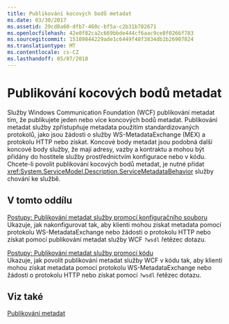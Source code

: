 ```yaml
---
title: Publikování kocových bodů metadat
ms.date: 03/30/2017
ms.assetid: 29cd8a60-dfb7-460c-bf5a-c2b31b782671
ms.openlocfilehash: 42e0f82ca2c669bbde444cf6aac9ce8f0266f783
ms.sourcegitcommit: 15109844229ade1c6449f48f3834db1b26907824
ms.translationtype: MT
ms.contentlocale: cs-CZ
ms.lasthandoff: 05/07/2018
---
```

# <a name="publishing-metadata-endpoints"></a>Publikování kocových bodů metadat
Služby Windows Communication Foundation (WCF) publikování metadat tím, že publikujete jeden nebo více koncových bodů metadat. Publikování metadat služby zpřístupňuje metadata použitím standardizovaných protokolů, jako jsou žádosti o služby WS-MetadataExchange (MEX) a protokolu HTTP nebo získat. Koncové body metadat jsou podobná další koncové body služby, že mají adresy, vazby a kontraktu a mohou být přidány do hostitele služby prostřednictvím konfigurace nebo v kódu. Chcete-li povolit publikování kocových bodů metadat, je nutné přidat <xref:System.ServiceModel.Description.ServiceMetadataBehavior> služby chování ke službě.  
  
## <a name="in-this-section"></a>V tomto oddílu  
 [Postupy: Publikování metadat služby promocí konfiguračního souboru](../../../docs/framework/wcf/feature-details/how-to-publish-metadata-for-a-service-using-a-configuration-file.md)  
 Ukazuje, jak nakonfigurovat tak, aby klienti mohou získat metadata pomocí protokolu WS-MetadataExchange nebo žádosti o protokolu HTTP nebo získat pomocí publikování metadat služby WCF `?wsdl` řetězec dotazu.  
  
 [Postupy: Publikování metadat služby promocí kódu](../../../docs/framework/wcf/feature-details/how-to-publish-metadata-for-a-service-using-code.md)  
 Ukazuje, jak povolit publikování metadat služby WCF v kódu tak, aby klienti mohou získat metadata pomocí protokolu WS-MetadataExchange nebo žádosti o protokolu HTTP nebo získat pomocí `?wsdl` řetězec dotazu.  
  
## <a name="see-also"></a>Viz také  
 [Publikování metadat](../../../docs/framework/wcf/feature-details/publishing-metadata.md)
